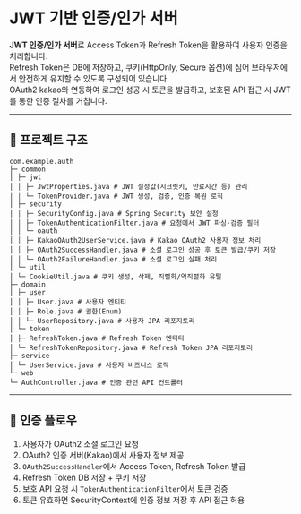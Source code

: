 # JWT 기반 인증/인가 서버

**JWT 인증/인가 서버**로 Access Token과 Refresh Token을 활용하여 사용자 인증을 처리합니다.  
Refresh Token은 DB에 저장하고, 쿠키(HttpOnly, Secure 옵션)에 심어 브라우저에서 안전하게 유지할 수 있도록 구성되어 있습니다.  
OAuth2 kakao와 연동하여 로그인 성공 시 토큰을 발급하고, 보호된 API 접근 시 JWT를 통한 인증 절차를 거칩니다.

---

## 📂 프로젝트 구조
```
com.example.auth
├─ common
│ ├─ jwt
│ │ ├─ JwtProperties.java # JWT 설정값(시크릿키, 만료시간 등) 관리
│ │ └─ TokenProvider.java # JWT 생성, 검증, 인증 복원 로직
│ ├─ security
│ │ ├─ SecurityConfig.java # Spring Security 보안 설정
│ │ ├─ TokenAuthenticationFilter.java # 요청에서 JWT 파싱·검증 필터
│ │ └─ oauth
│ │ ├─ KakaoOAuth2UserService.java # Kakao OAuth2 사용자 정보 처리
│ │ ├─ OAuth2SuccessHandler.java # 소셜 로그인 성공 후 토큰 발급/쿠키 저장
│ │ └─ OAuth2FailureHandler.java # 소셜 로그인 실패 처리
│ └─ util
│ └─ CookieUtil.java # 쿠키 생성, 삭제, 직렬화/역직렬화 유틸
├─ domain
│ ├─ user
│ │ ├─ User.java # 사용자 엔티티
│ │ ├─ Role.java # 권한(Enum)
│ │ └─ UserRepository.java # 사용자 JPA 리포지토리
│ └─ token
│ ├─ RefreshToken.java # Refresh Token 엔티티
│ └─ RefreshTokenRepository.java # Refresh Token JPA 리포지토리
├─ service
│ └─ UserService.java # 사용자 비즈니스 로직
└─ web
└─ AuthController.java # 인증 관련 API 컨트롤러
```
---
## 📌 인증 플로우
1. 사용자가 OAuth2 소셜 로그인 요청
2. OAuth2 인증 서버(Kakao)에서 사용자 정보 제공
3. `OAuth2SuccessHandler`에서 Access Token, Refresh Token 발급
4. Refresh Token DB 저장 + 쿠키 저장
5. 보호 API 요청 시 `TokenAuthenticationFilter`에서 토큰 검증
6. 토큰 유효하면 SecurityContext에 인증 정보 저장 후 API 접근 허용
